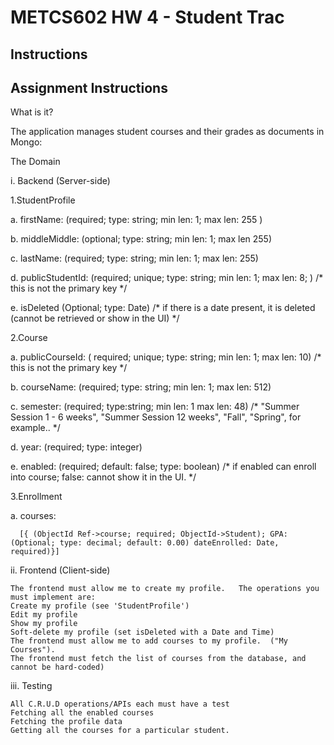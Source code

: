 # METCS602 HW 4 - Student Trac



## Instructions



## Assignment Instructions

What is it?


The application manages student courses and their grades as documents in Mongo:


The Domain


i. Backend (Server-side)


1.StudentProfile

   a. firstName:  (required; type: string; min len: 1; max len: 255 )

   b. middleMiddle:  (optional;  type: string; min len: 1; max len 255)

   c. lastName:  (required; type: string; min len: 1; max len: 255)

   d. publicStudentId:  (required; unique; type: string; min len: 1; max len: 8; ) /* this is not the primary key */

   e. isDeleted (Optional; type: Date) /* if there is a date present, it is deleted (cannot be retrieved or show in the UI) */


2.Course

   a. publicCourseId:  ( required; unique; type: string; min len: 1; max len: 10) /* this is not the primary key */

   b. courseName:  (required; type: string; min len: 1; max len: 512)

   c. semester:  (required; type:string; min len: 1 max len: 48) /* "Summer Session 1 - 6 weeks", "Summer Session 12 weeks", "Fall", "Spring", for example.. */

   d. year: (required; type: integer)

   e. enabled: (required; default: false; type: boolean) /* if enabled can enroll into course; false: cannot show it in the UI. */


3.Enrollment

   a. courses:

      [{ (ObjectId Ref->course; required; ObjectId->Student); GPA: (Optional; type: decimal; default: 0.00) dateEnrolled: Date, required)}]


 ii. Frontend (Client-side)


    The frontend must allow me to create my profile.   The operations you must implement are:
    Create my profile (see 'StudentProfile')
    Edit my profile
    Show my profile
    Soft-delete my profile (set isDeleted with a Date and Time)
    The frontend must allow me to add courses to my profile.  ("My Courses").
    The frontend must fetch the list of courses from the database, and cannot be hard-coded)


iii. Testing

    All C.R.U.D operations/APIs each must have a test
    Fetching all the enabled courses
    Fetching the profile data
    Getting all the courses for a particular student.